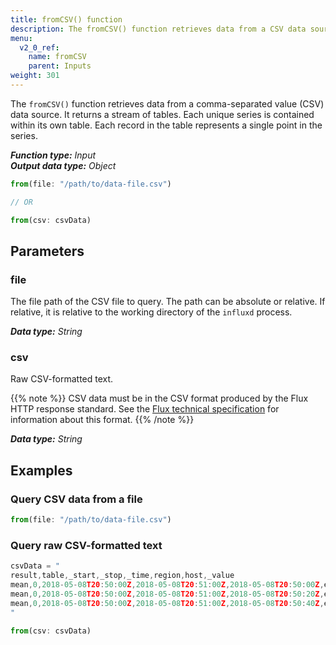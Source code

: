 ```yaml
---
title: fromCSV() function
description: The fromCSV() function retrieves data from a CSV data source.
menu:
  v2_0_ref:
    name: fromCSV
    parent: Inputs
weight: 301
---
```


The `fromCSV()` function retrieves data from a comma-separated value (CSV) data source.
It returns a stream of tables.
Each unique series is contained within its own table.
Each record in the table represents a single point in the series.

_**Function type:** Input_  
_**Output data type:** Object_

```js
from(file: "/path/to/data-file.csv")

// OR

from(csv: csvData)
```

## Parameters

### file
The file path of the CSV file to query.
The path can be absolute or relative.
If relative, it is relative to the working directory of the `influxd` process.

_**Data type:** String_

### csv
Raw CSV-formatted text.

{{% note %}}
CSV data must be in the CSV format produced by the Flux HTTP response standard.
See the [Flux technical specification](https://github.com/influxdata/flux/blob/master/docs/SPEC.md#csv)
for information about this format.
{{% /note %}}

_**Data type:** String_

## Examples

### Query CSV data from a file
```js
from(file: "/path/to/data-file.csv")
```

### Query raw CSV-formatted text
```js
csvData = "
result,table,_start,_stop,_time,region,host,_value
mean,0,2018-05-08T20:50:00Z,2018-05-08T20:51:00Z,2018-05-08T20:50:00Z,east,A,15.43
mean,0,2018-05-08T20:50:00Z,2018-05-08T20:51:00Z,2018-05-08T20:50:20Z,east,B,59.25
mean,0,2018-05-08T20:50:00Z,2018-05-08T20:51:00Z,2018-05-08T20:50:40Z,east,C,52.62
"

from(csv: csvData)
```
